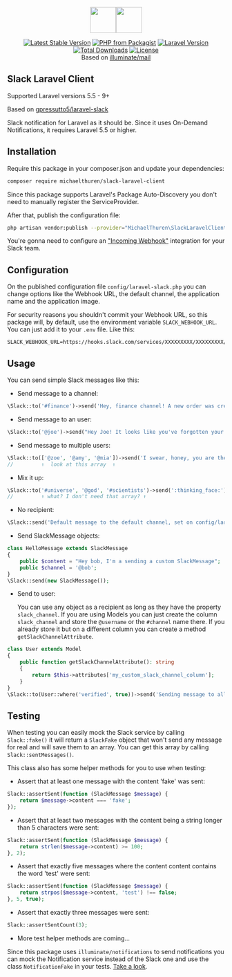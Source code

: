 <p align="center"><img src="https://seeklogo.com/images/S/slack-logo-DE4445077C-seeklogo.com.png" height="60px"><img src="https://laravel.com/assets/img/components/logo-laravel.svg" height="60px"></p>

<p align="center">
<a href="https://packagist.org/packages/micaelthuren/slack-laravel-client"><img src="https://img.shields.io/packagist/v/micaelthuren/slack-laravel-client.svg?style=for-the-badge" alt="Latest Stable Version"></a>
<a href="https://packagist.org/packages/micaelthuren/slack-laravel-client"><img src="https://img.shields.io/packagist/php-v/micaelthuren/slack-laravel-client.svg?style=for-the-badge" alt="PHP from Packagist"></a>
<a href="https://packagist.org/packages/micaelthuren/slack-laravel-client"><img src="https://img.shields.io/badge/laravel-%3E%3D8.0-green.svg?style=for-the-badge" alt="Laravel Version"></a>
<a href="https://packagist.org/packages/micaelthuren/slack-laravel-client"><img src="https://img.shields.io/packagist/dt/micaelthuren/slack-laravel-client.svg?style=for-the-badge" alt="Total Downloads"></a>
<a href="https://packagist.org/packages/micaelthuren/slack-laravel-client"><img src="https://img.shields.io/packagist/l/micaelthuren/slack-laravel-client.svg?style=for-the-badge" alt="License"></a>
<br>
Based on <a href="https://github.com/illuminate/mail">illuminate/mail</a>
</p>

## Slack Laravel Client

Supported Laravel versions 5.5 - 9+

Based on [gpressutto5/laravel-slack](https://github.com/gpressutto5/laravel-slack)

Slack notification for Laravel as it should be.
Since it uses On-Demand Notifications, it requires Laravel 5.5 or higher.

## Installation 

Require this package in your composer.json and update your dependencies:

```bash
composer require michaelthuren/slack-laravel-client
```

Since this package supports Laravel's Package Auto-Discovery
you don't need to manually register the ServiceProvider.

After that, publish the configuration file:

```bash
php artisan vendor:publish --provider="MichaelThuren\SlackLaravelClient\ServiceProvider"
```

You're gonna need to configure an ["Incoming Webhook"](https://api.slack.com/incoming-webhooks) integration for your Slack team.

## Configuration

On the published configuration file `config/laravel-slack.php`
you can change options like the Webhook URL, the default channel,
the application name and the application image.

For security reasons you shouldn't commit your Webhook URL,
so this package will, by default, use the environment variable
`SLACK_WEBHOOK_URL`. You can just add it to your `.env` file.
Like this:

```dotenv
SLACK_WEBHOOK_URL=https://hooks.slack.com/services/XXXXXXXXX/XXXXXXXXX/XXXXXXXXXXXXXXXXXXXXXXXX
```

## Usage

You can send simple Slack messages like this:

- Send message to a channel:

```php
\Slack::to('#finance')->send('Hey, finance channel! A new order was created just now!');
```

- Send message to an user:

```php
\Slack::to('@joe')->send("Hey Joe! It looks like you've forgotten your password! Use this token to recover it: as34bhdfh");
```

- Send message to multiple users:

```php
\Slack::to(['@zoe', '@amy', '@mia'])->send('I swear, honey, you are the only one... :heart:');
//         ↑  look at this array  ↑
```

- Mix it up:

```php
\Slack::to('#universe', '@god', '#scientists')->send(':thinking_face:');
//         ↑ what? I don't need that array? ↑
```

- No recipient:

```php
\Slack::send('Default message to the default channel, set on config/laravel-slack.php.');
```

- Send SlackMessage objects:

```php
class HelloMessage extends SlackMessage
{
    public $content = "Hey bob, I'm a sending a custom SlackMessage";
    public $channel = '@bob';
}
\Slack::send(new SlackMessage());
```

- Send to user:

    You can use any object as a recipient as long as they have the
    property `slack_channel`. If you are using Models you can just
    create the column `slack_channel` and store the `@username` or
    the `#channel` name there. If you already store it but on a
    different column you can create a method `getSlackChannelAttribute`.

```php
class User extends Model
{
    public function getSlackChannelAttribute(): string
    {
        return $this->attributes['my_custom_slack_channel_column'];
    }
}
\Slack::to(User::where('verified', true))->send('Sending message to all verified users!');
```

## Testing

When testing you can easily mock the Slack service by calling
`Slack::fake()` it will return a `SlackFake` object that won't
send any message for real and will save them to an array.
You can get this array by calling `Slack::sentMessages()`.

This class also has some helper methods for you to use when
testing:

- Assert that at least one message with the content 'fake' was sent:

```php
Slack::assertSent(function (SlackMessage $message) {
    return $message->content === 'fake';
});
```

- Assert that at least two messages with the content
being a string longer than 5 characters were sent:

```php
Slack::assertSent(function (SlackMessage $message) {
    return strlen($message->content) >= 100;
}, 2);
```

- Assert that exactly five messages where the content
content contains the word 'test' were sent:

```php
Slack::assertSent(function (SlackMessage $message) {
    return strpos($message->content, 'test') !== false;
}, 5, true);
```

- Assert that exactly three messages were sent:

```php
Slack::assertSentCount(3);
```

- More test helper methods are coming...

Since this package uses `illuminate/notifications` to send notifications
you can mock the Notification service instead of the Slack one
and use the class `NotificationFake` in your tests.
[Take a look](https://laravel.com/docs/5.6/mocking#notification-fake).

